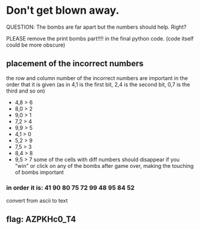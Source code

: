 # Don't get blown away.
QUESTION: The bombs are far apart but the numbers should help. Right?

PLEASE remove the print bombs part!!!! in the final python code. (code itself could be more obscure)

## placement of the incorrect numbers
the row and column number of the incorrect numbers are important in the order that it is given (as in 4,1 is the first bit, 2,4 is the second bit, 0,7 is the third and so on)
- 4,8 > 6
- 8,0 > 2
- 9,0 > 1
- 7,2 > 4
- 9,9 > 5
- 4,1 > 0
- 5,2 > 9
- 7,5 > 3
- 8,4 > 8 
- 9,5 > 7
some of the cells with diff numbers should disappear if you "win" or click on any of the bombs after game over, making the touching of bombs important

### in order it is: 41 90 80 75 72 99 48 95 84 52
convert from ascii to text 

## flag: AZPKHc0_T4
